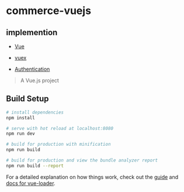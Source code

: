# commerce-vuejs

## implemention
- [Vue](https://github.com/jonaselan/commerce-vuejs/tree/vue-simple-app)

- [vuex](https://github.com/jonaselan/commerce-vuejs/tree/vuex-app)

- [Authentication](https://github.com/jonaselan/commerce-vuejs/tree/auth)

> A Vue.js project

## Build Setup

``` bash
# install dependencies
npm install

# serve with hot reload at localhost:8080
npm run dev

# build for production with minification
npm run build

# build for production and view the bundle analyzer report
npm run build --report
```

For a detailed explanation on how things work, check out the [guide](http://vuejs-templates.github.io/webpack/) and [docs for vue-loader](http://vuejs.github.io/vue-loader).

